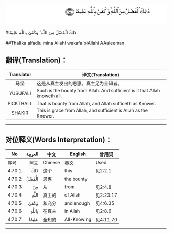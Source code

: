 ![004:070](images/004_070.gif)

#ذَٰلِكَ الْفَضْلُ مِنَ اللَّهِ ۚ وَكَفَىٰ بِاللَّهِ عَلِيمًا 

##Thalika alfadlu mina Allahi wakafa biAllahi AAaleeman 

## 翻译(Translation)：

| Translator | 译文(Translation)                                            |
| :--------: | ------------------------------------------------------------ |
|    马坚    | 这是从真主发出的恩惠。真主足为全知者。                       |
|  YUSUFALI  | Such is the bounty from Allah. And sufficient is it that Allah knoweth all. |
| PICKTHALL  | That is bounty from Allah, and Allah sufficeth as Knower.    |
|   SHAKIR   | This is grace from Allah, and sufficient is Allah as the Knower. |

---

## 对位释义(Words Interpretation)：

| No   | العربية | 中文    | English | 曾用词 |
| ---- | ------: | ------- | ------- | ------ |
| 序号 |    阿文 | Chinese | 英文    | Used   |
| 4:70.1 | ذَٰلِكَ   | 这个   | this        | 见2:2.1   |
| 4:70.2 | الْفَضْلُ | 恩惠   | the bounty  |           |
| 4:70.3 | مِنَ    | 从     | from        | 见2:4.8   |
| 4:70.4 | اللَّهِ  | 真主的 | of Allah    | 见2:23.17 |
| 4:70.5 | وَكَفَىٰ  | 和充分 | and enough  | 见4:6.35  |
| 4:70.6 | بِاللَّهِ | 在真主 | in Allah    | 见2:8.6   |
| 4:70.7 | عَلِيمًا | 全知的 | All-Knowing | 见4:11.70 |

---
